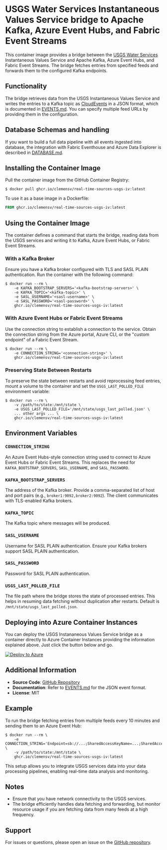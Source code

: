 # USGS Water Services Instantaneous Values Service bridge to Apache Kafka, Azure Event Hubs, and Fabric Event Streams

This container image provides a bridge between the [USGS Water Services](https://waterservices.usgs.gov/) Instantaneous Values
Service and Apache Kafka, Azure Event Hubs, and Fabric Event Streams. The bridge
fetches entries from specified feeds and forwards them to the configured Kafka
endpoints.

## Functionality

The bridge retrieves data from the USGS Instantaneous Values Service and writes the entries to a
Kafka topic as [CloudEvents](https://cloudevents.io/) in a JSON format, which is
documented in [EVENTS.md](EVENTS.md). You can specify multiple feed URLs by
providing them in the configuration.

## Database Schemas and handling

If you want to build a full data pipeline with all events ingested into
database, the integration with Fabric Eventhouse and Azure Data Explorer is
described in [DATABASE.md](../DATABASE.md).

## Installing the Container Image

Pull the container image from the GitHub Container Registry:

```shell
$ docker pull ghcr.io/clemensv/real-time-sources-usgs-iv:latest
```

To use it as a base image in a Dockerfile:

```dockerfile
FROM ghcr.io/clemensv/real-time-sources-usgs-iv:latest
```

## Using the Container Image

The container defines a command that starts the bridge, reading data from the
USGS services and writing it to Kafka, Azure Event Hubs, or
Fabric Event Streams.

### With a Kafka Broker

Ensure you have a Kafka broker configured with TLS and SASL PLAIN
authentication. Run the container with the following command:

```shell
$ docker run --rm \
    -e KAFKA_BOOTSTRAP_SERVERS='<kafka-bootstrap-servers>' \
    -e KAFKA_TOPIC='<kafka-topic>' \
    -e SASL_USERNAME='<sasl-username>' \
    -e SASL_PASSWORD='<sasl-password>' \
    ghcr.io/clemensv/real-time-sources-usgs-iv:latest
```

### With Azure Event Hubs or Fabric Event Streams

Use the connection string to establish a connection to the service. Obtain the
connection string from the Azure portal, Azure CLI, or the "custom endpoint" of
a Fabric Event Stream.

```shell
$ docker run --rm \
    -e CONNECTION_STRING='<connection-string>' \
    ghcr.io/clemensv/real-time-sources-usgs-iv:latest
```

### Preserving State Between Restarts

To preserve the state between restarts and avoid reprocessing feed entries,
mount a volume to the container and set the `USGS_LAST_POLLED_FILE` environment variable:

```shell
$ docker run --rm \
    -v /path/to/state:/mnt/state \
    -e USGS_LAST_POLLED_FILE='/mnt/state/usgs_last_polled.json' \
    ... other args ... \
    ghcr.io/clemensv/real-time-sources-usgs-iv:latest
```

## Environment Variables

### `CONNECTION_STRING`

An Azure Event Hubs-style connection string used to connect to Azure Event Hubs
or Fabric Event Streams. This replaces the need for `KAFKA_BOOTSTRAP_SERVERS`,
`SASL_USERNAME`, and `SASL_PASSWORD`.

### `KAFKA_BOOTSTRAP_SERVERS`

The address of the Kafka broker. Provide a comma-separated list of host and port
pairs (e.g., `broker1:9092,broker2:9092`). The client communicates with
TLS-enabled Kafka brokers.

### `KAFKA_TOPIC`

The Kafka topic where messages will be produced.

### `SASL_USERNAME`

Username for SASL PLAIN authentication. Ensure your Kafka brokers support SASL PLAIN authentication.

### `SASL_PASSWORD`

Password for SASL PLAIN authentication.

### `USGS_LAST_POLLED_FILE`

The file path where the bridge stores the state of processed entries. This helps
in resuming data fetching without duplication after restarts. Default is
`/mnt/state/usgs_last_polled.json`.

## Deploying into Azure Container Instances

You can deploy the USGS Instananeous Values Service bridge as a container directly to Azure Container
Instances providing the information explained above. Just click the button below and go.

[![Deploy to Azure](https://aka.ms/deploytoazurebutton)](https://portal.azure.com/#create/Microsoft.Template/uri/https%3A%2F%2Fraw.githubusercontent.com%2Fclemensv%2Freal-time-sources%2Fmain%2Fusgs_iv%2Fazure-template.json)

## Additional Information

- **Source Code**: [GitHub Repository](https://github.com/clemensv/real-time-sources/tree/main/usgs_iv)
- **Documentation**: Refer to [EVENTS.md](EVENTS.md) for the JSON event format.
- **License**: MIT

## Example

To run the bridge fetching entries from multiple feeds every 10 minutes and sending them to an Azure Event Hub:

```shell
$ docker run --rm \
    -e CONNECTION_STRING='Endpoint=sb://...;SharedAccessKeyName=...;SharedAccessKey=...;EntityPath=...' \
    -v /path/to/state:/mnt/state \
    ghcr.io/clemensv/real-time-sources-usgs-iv:latest
```

This setup allows you to integrate USGS services data into your data processing pipelines, enabling real-time data analysis and monitoring.

## Notes

- Ensure that you have network connectivity to the USGS services.
- The bridge efficiently handles data fetching and forwarding, but monitor resource usage if you are fetching data from many feeds at a high frequency.

## Support

For issues or questions, please open an issue on the [GitHub repository](https://github.com/clemensv/real-time-sources/issues).
